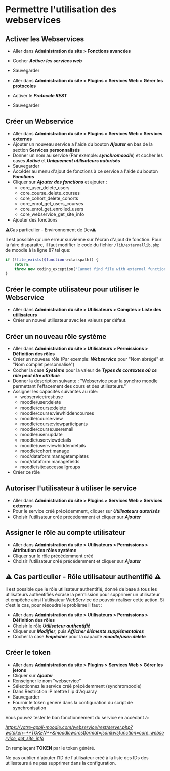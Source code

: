 # Permettre l'utilisation des webservices

## Activer les Webservices
- Aller dans **Administration du site > Fonctions avancées**
- Cocher **_Activer les services web_**
- Sauvegarder


- Aller dans **Administration du site > Plugins > Services Web > Gérer les protocoles**
- Activer le **_Protocole REST_**
- Sauvegarder

## Créer un Webservice
- Aller dans **Administration du site > Plugins > Services Web > Services externes**
- Ajouter un nouveau service a l'aide du bouton **_Ajouter_** en bas de la section **Services personnalisés**
- Donner un nom au service (Par exemple: **_synchromoodle_**) et cocher les cases **_Activé_** et **_Uniquement utilisateurs autorisés_**
- Sauvegarder
- Accéder au menu d'ajout de fonctions à ce service a l'aide du bouton **_Fonctions_**
- Cliquer sur **_Ajouter des fonctions_** et ajouter :
    - core_user_delete_users
    - core_course_delete_courses
    - core_cohort_delete_cohorts
    - core_enrol_get_users_courses
    - core_enrol_get_enrolled_users
    - core_webservice_get_site_info
- Ajouter des fonctions

⚠Cas particulier - Environnement de Dev⚠

Il est possible qu'une erreur survienne sur l'écran d'ajout de fonction. Pour la faire disparaître, il faut
modifier le code du fichier `/lib/externallib.php` de moodle à la ligne 87 tel que:
```php
if (!file_exists($function->classpath)) {
    return;                
    throw new coding_exception('Cannot find file with external function implementation');
}
```

## Créer le compte utilisateur pour utiliser le Webservice
- Aller dans **Administration du site > Utilisateurs > Comptes > Liste des utilisateurs**
- Créer un nouvel utilisateur avec les valeurs par défaut.

## Créer un nouveau rôle système
- Aller dans **Administration du site > Utilisateurs > Permissions > Définition des rôles**
- Créer un nouveau rôle (Par exemple: **_Webservice_** pour "Nom abrégé" et "Nom complet personnalisé")
- Cocher la case **_Système_** pour la valeur de **_Types de contextes où ce rôle peut être attribué_**
- Donner la description suivante : "Webservice pour la synchro moodle permettant l'effacement des cours et des utilisateurs."
- Assigner les capacités suivantes au rôle:
    - webservice/rest:use
    - moodle/user:delete
    - moodle/course:delete
    - moodle/course:viewhiddencourses
    - moodle/course:view
    - moodle/course:viewparticipants
    - moodle/course:useremail
    - moodle/user:update
    - moodle/user:viewdetails
    - moodle/user:viewhiddendetails
    - moodle/cohort:manage
    - mod/dataform:managetemplates
    - mod/dataform:managefields
    - moodle/site:accessallgroups
- Créer ce rôle

## Autoriser l'utilisateur à utiliser le service
- Aller dans **Administration du site > Plugins > Services Web > Services externes**
- Pour le service créé précédemment, cliquer sur **_Utilisateurs autorisés_**
- Choisir l'utilisateur créé précédemment et cliquer sur **_Ajouter_**

## Assigner le rôle au compte utilisateur
- Aller dans **Administration du site > Utilisateurs > Permissions > Attribution des rôles système**
- Cliquer sur le rôle précédemment créé
- Choisir l'utilisateur créé précédemment et cliquer sur **_Ajouter_**

## ⚠ Cas particulier - Rôle utilisateur authentifié ⚠
Il est possible que le rôle utilisateur authentifié, donné de base à tous les utilisateurs authentifiés écrase la permission pour supprimer un utilisateur et empêche ainsi l'utilisateur WebService de pouvoir réaliser cette action.
Si c'est le cas, pour résoudre le problème il faut :
- Aller dans **Administration du site > Utilisateurs > Permissions > Définition des rôles**
- Choisir le rôle **_Utilisateur authentifié_**
- Cliquer sur **_Modifier_**, puis **_Afficher éléments supplémentaires_**
- Cocher la case **_Empêcher_** pour la capacité **_moodle/user:delete_**

## Créer le token
- Aller dans **Administration du site > Plugins > Services Web > Gérer les jetons**
- Cliquer sur **_Ajouter_**
- Renseigner le nom "webservice"
- Sélectionnez le service créé précédemment (synchromoodle)
- Dans Restriction IP mettre l'ip d'Aquaray
- Sauvegarder
- Fournir le token généré dans la configuration du script de synchronisation


Vous pouvez tester le bon fonctionnement du service en accédant à:

_https://votre-appli-moodle.com/webservice/rest/server.php?wstoken=**TOKEN**&moodlewsrestformat=json&wsfunction=core_webservice_get_site_info_

En remplaçant **TOKEN** par le token généré.

Ne pas oublier d'ajouter l'ID de l'utilisateur créé à la liste des IDs des utilisateurs à ne pas supprimer dans la configuration.
